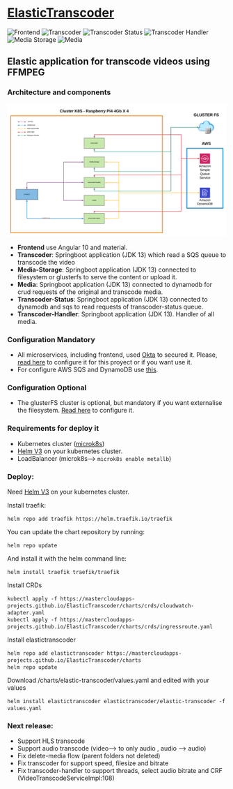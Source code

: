 # [ElasticTranscoder](https://videotranscoding.es)
![Frontend](https://github.com/MasterCloudApps-Projects/ElasticTranscoder/workflows/Build%20docker%20frontend/badge.svg)
![Transcoder](https://github.com/MasterCloudApps-Projects/ElasticTranscoder/workflows/Build%20docker%20transcoder/badge.svg)
![Transcoder Status](https://github.com/MasterCloudApps-Projects/ElasticTranscoder/workflows/Build%20docker%20transcoder-status/badge.svg)
![Transcoder Handler](https://github.com/MasterCloudApps-Projects/ElasticTranscoder/workflows/Build%20docker%20transcoder-handler/badge.svg)
![Media Storage](https://github.com/MasterCloudApps-Projects/ElasticTranscoder/workflows/Build%20docker%20media-storage/badge.svg)
![Media](https://github.com/MasterCloudApps-Projects/ElasticTranscoder/workflows/Build%20docker%20media/badge.svg)


## Elastic application for transcode videos using FFMPEG
### Architecture and components
![](doc/img/ElasticTranscoder.png)
- **Frontend** use Angular 10 and material.
- **Transcoder**: Springboot application (JDK 13) which read a SQS queue to transcode the video
- **Media-Storage**: Springboot application (JDK 13) connected to filesystem or glusterfs to serve the content or upload it.
- **Media**: Springboot application (JDK 13) connected to dynamodb for crud requests of the original and transcode media.
- **Transcoder-Status**: Springboot application (JDK 13) connected to dynamodb and sqs to read requests of transcoder-status queue.
- **Transcoder-Handler**: Springboot application (JDK 13). Handler of all media.
### Configuration Mandatory
- All microservices, including frontend, used [Okta](https://www.okta.com/) to secured it. Please, [read here](doc/okta.md) to configure it for this proyect or if you want use it.
- For configure AWS SQS and DynamoDB use [this](doc/aws.md).

### Configuration Optional
- The glusterFS cluster is optional, but mandatory if you want externalise the filesystem. [Read here](doc/gluster.md) to configure it.


### Requirements for deploy it
- Kubernetes cluster ([microk8s](https://microk8s.io/))
- [Helm V3](https://helm.sh/docs/intro/install/) on your kubernetes cluster.
- LoadBalancer (microk8s--> `microk8s enable metallb`)
### Deploy:
Need [Helm V3](https://helm.sh/docs/intro/install/) on your kubernetes cluster.

Install traefik:
```
helm repo add traefik https://helm.traefik.io/traefik
```
You can update the chart repository by running:
```
helm repo update
```
And install it with the helm command line:
```
helm install traefik traefik/traefik
```

Install CRDs
```
kubectl apply -f https://mastercloudapps-projects.github.io/ElasticTranscoder/charts/crds/cloudwatch-adapter.yaml
kubectl apply -f https://mastercloudapps-projects.github.io/ElasticTranscoder/charts/crds/ingressroute.yaml 
```
Install elastictranscoder
```
helm repo add elastictranscoder https://mastercloudapps-projects.github.io/ElasticTranscoder/charts
helm repo update
```
Download /charts/elastic-transcoder/values.yaml and edited with your values
```
helm install elastictranscoder elastictranscoder/elastic-transcoder -f values.yaml 
```

####


### Next release:

* Support HLS transcode
* Support audio transcode (video--> to only audio , audio --> audio)
* Fix delete-media flow (parent folders not deleted)
* Fix transcoder for support speed, filesize and bitrate
* Fix transcoder-handler to support threads, select audio bitrate and CRF (VideoTranscodeServiceImpl:108)